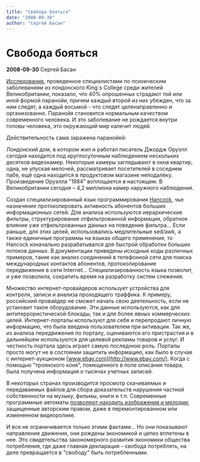 ```yaml
---
title: "Свобода бояться"
date: "2008-09-30"
author: "Сергей Басан"
---
```


# Свобода бояться

**2008-09-30** Сергей Басан

[Исследование](http://news.bbc.co.uk/1/hi/health/5126208.stm), проведенное специалистами по психическим заболеваниям из лондонского King`s College среди жителей Великобритании, показало, что 40% опрошенных страдают той или иной формой паранойи, причем каждый второй из них убежден, что за ним следят, а каждый восьмой - что следят целенаправленно и организованно. Паранойя становится нормальным качеством современного человека. И это заболевание не рождается внутри головы человека, это окружающий мир калечит людей.

Действительность сама заражена паранойей:

Лондонский дом, в котором жил и работал писатель Джордж Оруэлл сегодня находится под круглосуточным наблюдением нескольких десятков видеокамер. Некоторые камеры заглядывают в окна квартир, одна, не упуская мелочей, рассматривает посетителей в соседнем пабе, ещё одна находится в продуктовом магазине неподалёку. Произведение Оруэлла "1984" воплощается в настоящем. В Великобритании сегодня – 4,2 миллиона камер наружного наблюдения.

Создан специализированный язык программирования [Hancock](http://www.research.att.com/~kfisher/hancock/), чье назначение протоколировать активность абонентов больших информационных сетей. Для анализа используются иерархические фильтры, структурирование отфильтрованной информации, обратное влияние уже отфильтрованных данных на поведение фильтра... Если раньше, для этих целей, использовались медлительные sed/awk, а также единичные программы на языках общего применения, то Hancock изначально разрабатывался для быстрой обработки больших потоков данных. В документации приведены исходные коды различных примеров, такие как анализ соединений в телефонной сети для поиска международных контактов абонентов, протоколирование передвижения в сети Internet... Специализированность языка позволит, и уже позволила, сократить время на разработку систем слежения.

Множество интернет-провайдеров использует устройства для контроля, записи и анализа проходящего траффика. К примеру, российский провайдер не сможет начать свою деятельность, если не установит такое оборудование. Эти данные используются, как для антитеррористической блокады, так и для более явных коммерческих целей. Интернет-порталы используют для себя и перепродают личную информацию, что была введена пользователем при активации. Так же, из анализа передвижения по порталу, оцениваются его пристрастия и в дальнейшем используются для целевой рекламы товаров и услуг. И честность портала здесь играет самую последнюю роль. Порталы просто могут не в состоянии защитить информацию, как было в случае с интернет-аукционом [www.ebay.com](http://www.ebay.com/). Когда с помощью "троянского коня", помещенного в поле описания товара, была получена информация о тысячах учетных записей.

В некоторых странах производится просмотр скачиваемых и передаваемых файлов для сбора доказательств нарушения частной собственности на музыку, фильмы, книги и т.п. Современные программные автоматы [позволяют находить изображения и мелодии](http://www.techcrunch.com/2007/02/22/there-is-no-youtube-filter-its-audiblemagic/), защищенные авторским правом, даже в перемонтированном или измененном видеоролике.

И все не ограничивается только этими фактами... Но они показывают направление движения, они рождены экономикой и цепко вплетены в нее. Это свидетельства закономерного развития экономики общества потребления, где даже главная декларация - свобода потреблять, на деле превращается в "свободу" быть потребленными.